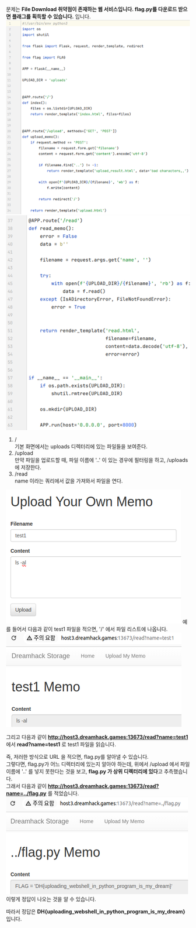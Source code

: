 문제는 **File Download 취약점이 존재하는 웹 서비스입니다. flag.py를 다운로드 받으면 플래그를 획득할 수 있습니다.** 입니다.  
<img src="1.jpg"> <img src="2.jpg">  
1. /  
기본 화면에서는 uploads 디렉터리에 있는 파일들을 보여준다.  
2. /upload  
만약 파일을 업로드할 때, 파일 이름에 '..' 이 있는 경우에 필터링을 하고, /uploads 에 저장한다.
3. /read  
name 이라는 쿼리에서 값을 가져와서 파일을 연다.
<img src="3.jpg">  
예를 들어서 다음과 같이 test1 파일을 적으면, '/' 에서 파일 리스트에 나옵니다.
<img src="4.jpg">  

그리고 다음과 같이 **http://host3.dreamhack.games:13673/read?name=test1** 에서 **read?name=test1** 로 test1 파일을 읽습니다.

즉, 저러한 방식으로 URL 을 적으면, flag.py를 알아낼 수 있습니다.  
그렇다면, flag.py가 어느 디렉터리에 있는지 알아야 하는데, 위에서 /upload 에서 파일 이름에 '..' 를 넣지 못한다는 것을 보고, **flag.py 가 상위 디렉터리에 있다**고 추측했습니다.  
그래서 다음과 같이 **http://host3.dreamhack.games:13673/read?name=../flag.py** 를 적었습니다.  
<img src="5.jpg">   
이렇게 정답이 나오는 것을 알 수 있습니다.  

따라서 정답은 **DH{uploading_webshell_in_python_program_is_my_dream}** 입니다.  

